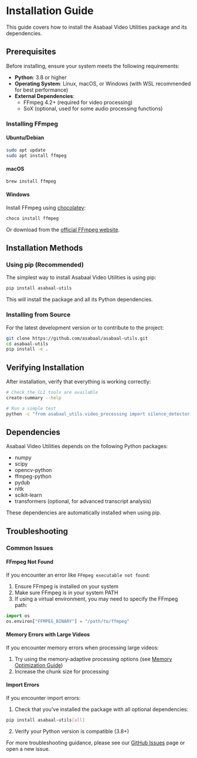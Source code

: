 # Installation Guide

This guide covers how to install the Asabaal Video Utilities package and its dependencies.

## Prerequisites

Before installing, ensure your system meets the following requirements:

- **Python**: 3.8 or higher
- **Operating System**: Linux, macOS, or Windows (with WSL recommended for best performance)
- **External Dependencies**:
  - FFmpeg 4.2+ (required for video processing)
  - SoX (optional, used for some audio processing functions)

### Installing FFmpeg

#### Ubuntu/Debian
```bash
sudo apt update
sudo apt install ffmpeg
```

#### macOS
```bash
brew install ffmpeg
```

#### Windows
Install FFmpeg using [chocolatey](https://chocolatey.org/):
```bash
choco install ffmpeg
```
Or download from the [official FFmpeg website](https://ffmpeg.org/download.html).

## Installation Methods

### Using pip (Recommended)

The simplest way to install Asabaal Video Utilities is using pip:

```bash
pip install asabaal-utils
```

This will install the package and all its Python dependencies.

### Installing from Source

For the latest development version or to contribute to the project:

```bash
git clone https://github.com/asabaal/asabaal-utils.git
cd asabaal-utils
pip install -e .
```

## Verifying Installation

After installation, verify that everything is working correctly:

```bash
# Check the CLI tools are available
create-summary --help

# Run a simple test
python -c "from asabaal_utils.video_processing import silence_detector; print('Installation successful!')"
```

## Dependencies

Asabaal Video Utilities depends on the following Python packages:

- numpy
- scipy
- opencv-python
- ffmpeg-python
- pydub
- nltk
- scikit-learn
- transformers (optional, for advanced transcript analysis)

These dependencies are automatically installed when using pip.

## Troubleshooting

### Common Issues

#### FFmpeg Not Found

If you encounter an error like `FFmpeg executable not found`:

1. Ensure FFmpeg is installed on your system
2. Make sure FFmpeg is in your system PATH
3. If using a virtual environment, you may need to specify the FFmpeg path:

```python
import os
os.environ["FFMPEG_BINARY"] = "/path/to/ffmpeg"
```

#### Memory Errors with Large Videos

If you encounter memory errors when processing large videos:

1. Try using the memory-adaptive processing options (see [Memory Optimization Guide](guides/memory-optimization.md))
2. Increase the chunk size for processing

#### Import Errors

If you encounter import errors:

1. Check that you've installed the package with all optional dependencies:
```bash
pip install asabaal-utils[all]
```

2. Verify your Python version is compatible (3.8+)

For more troubleshooting guidance, please see our [GitHub Issues](https://github.com/asabaal/asabaal-utils/issues) page or open a new issue.